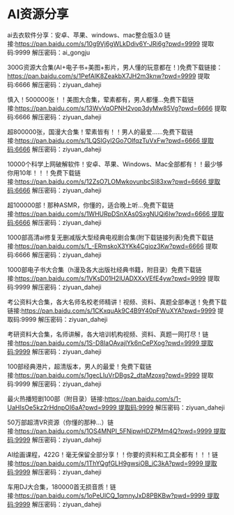 # AI资源分享

ai去衣软件分享：安卓、苹果、windows、mac整合版3.0 链接:https://pan.baidu.com/s/10g9Vj6gWLkDdiv6Y-JRi6g?pwd=9999 提取码:9999 解压密码：ai_gongju

300G资源大合集(AI+电子书+美图+影片，男人懂的玩意都在！)免费下载链接：https://pan.baidu.com/s/1PefAlK8ZeakbX7JH2m3knw?pwd=9999 提取码:6666 解压密码：ziyuan_daheji

慎入！500000张！！美图大合集，荤素都有，男人都懂…免费下载链接:https://pan.baidu.com/s/13WvVqOPNH2vop3dyMw85Vg?pwd=6666 提取码:6666 解压密码：ziyuan_daheji

超800000张，国漫大合集！荤素皆有！！男人的最爱……免费下载链接:https://pan.baidu.com/s/1LQSIGyl2Go7OlfqzTuVxFw?pwd=6666 ​提取码:6666 解压密码：ziyuan_daheji

10000个科学上网破解软件！安卓、苹果、Windows、Mac全部都有！！最少够你用10年！！！免费下载链接:https://pan.baidu.com/s/12ZsO7LOMwkovunbcSl83xw?pwd=6666 提取码:6666 解压密码：ziyuan_daheji

超100000部！那种ASMR，你懂的，适合晚上听…免费下载链接:https://pan.baidu.com/s/1WHURpDSnXAs0SxgNUQi6Iw?pwd=6666 提取码:6666 解压密码：ziyuan_daheji

1000部高清ai修复无删减版大型经典电视剧合集(附下载链接列表)免费下载链接:https://pan.baidu.com/s/1_-ERmskoX3YKk4Cgioz3Kw?pwd=6666 提取码:6666 解压密码：ziyuan_daheji

1000部电子书大合集（h漫及各大出版社经典书籍，附目录）免费下载链接:https://pan.baidu.com/s/1VKsD01H2lUADXXxVEfE4yw?pwd=9999 提取码:9999 解压密码：ziyuan_daheji

考公资料大合集，各大名师名校老师精讲！视频、资料、真题全部奉送！免费下载链接:https://pan.baidu.com/s/1CKxquAk9C4B9Y40pFWuXYA?pwd=9999 提取码:9999 解压密码：ziyuan_daheji

考研资料大合集，名师讲解，各大培训机构视频、资料、真题一网打尽！链接:https://pan.baidu.com/s/1S-D8IaOAvajlYk6nCePXog?pwd=9999 提取码:9999 解压密码：ziyuan_daheji

100部经典港片，超清版本，男人的最爱！免费下载链接:https://pan.baidu.com/s/1gecLIuVrDBgs2_dtaMzoxg?pwd=9999 提取码:9999 解压密码：ziyuan_daheji

最火热播短剧100部（附目录）链接:https://pan.baidu.com/s/1-UaHIsOe5kz2rHdnpOI6aA?pwd=9999 提取码:9999 解压密码：ziyuan_daheji

50万部超清VR资源（你懂的那种…）链接:https://pan.baidu.com/s/1OS4MNPI_5FNipwHDZPMm4Q?pwd=9999 提取码:9999 解压密码：ziyuan_daheji

AI绘画课程，422G！毫无保留全部分享！！你要的资料和工具全都有！！！链接:https://pan.baidu.com/s/1ThYQgfGLH9gwsiOB_iC3kA?pwd=9999 提取码:9999 解压密码：ziyuan_daheji

车用DJ大合集，180000首无损音质！链接:https://pan.baidu.com/s/1oPeUlCQ_1qmnyJxD8PBKBw?pwd=9999 提取码:9999 解压密码：ziyuan_daheji
